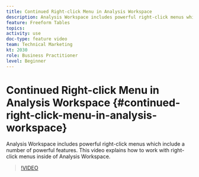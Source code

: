 ```yaml
---
title: Continued Right-click Menu in Analysis Workspace
description: Analysis Workspace includes powerful right-click menus which include a number of powerful features. This video explains how to work with right-click menus inside of Analysis Workspace.
feature: Freeform Tables
topics: 
activity: use
doc-type: feature video
team: Technical Marketing
kt: 2030
role: Business Practitioner
level: Beginner
---
```


# Continued Right-click Menu in Analysis Workspace {#continued-right-click-menu-in-analysis-workspace}

Analysis Workspace includes powerful right-click menus which include a number of powerful features. This video explains how to work with right-click menus inside of Analysis Workspace.

>[!VIDEO](https://video.tv.adobe.com/v/23982/?quality=12)
